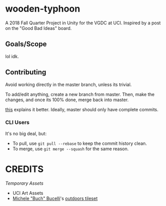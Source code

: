 # wooden-typhoon
A 2018 Fall Quarter Project in Unity for the VGDC at UCI.
Inspired by a post on the "Good Bad Ideas" board.

## Goals/Scope
lol idk.

## Contributing
Avoid working directly in the master branch, unless its trivial.

To add/edit anything, create a new branch from master.
Then, make the changes, and once its 100% done, merge back into master.

[this](https://www.atlassian.com/git/tutorials/comparing-workflows/feature-branch-workflow) explains it better.
Ideally, master should only have complete commits.

### CLI Users

It's no big deal, but:
* To pull, use `git pull --rebase` to keep the commit history clean.
* To merge, use `git merge --squash` for the same reason.

# CREDITS

_Temporary Assets_
* UCI Art Assets
* [Michele "Buch" Bucelli](https://opengameart.org/users/buch)'s [outdoors tileset](https://opengameart.org/content/outdoor-tiles-again)